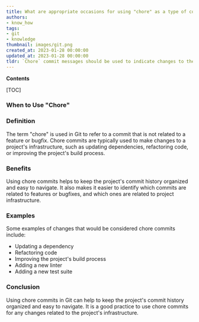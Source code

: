 ```yaml
---
title: What are appropriate occasions for using "chore" as a type of commit message?
authors:
- know_how
tags:
- git
- knowledge
thumbnail: images/git.png
created_at: 2023-01-28 00:00:00
updated_at: 2023-01-28 00:00:00
tldr: `Chore` commit messages should be used to indicate changes to the build process or auxiliary tools and libraries such as documentation generation.
---
```


**Contents**

[TOC]

### When to Use "Chore"

### Definition
The term "chore" is used in Git to refer to a commit that is not related to a feature or bugfix. Chore commits are typically used to make changes to a project's infrastructure, such as updating dependencies, refactoring code, or improving the project's build process. 

### Benefits
Using chore commits helps to keep the project's commit history organized and easy to navigate. It also makes it easier to identify which commits are related to features or bugfixes, and which ones are related to project infrastructure.

### Examples
Some examples of changes that would be considered chore commits include:
- Updating a dependency
- Refactoring code
- Improving the project's build process
- Adding a new linter
- Adding a new test suite

### Conclusion
Using chore commits in Git can help to keep the project's commit history organized and easy to navigate. It is a good practice to use chore commits for any changes related to the project's infrastructure.
